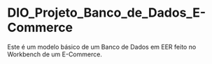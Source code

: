 # DIO_Projeto_Banco_de_Dados_E-Commerce

Este é um modelo básico de um Banco de Dados em EER feito no Workbench de um E-Commerce.
